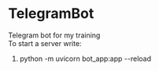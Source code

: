 # TelegramBot
Telegram bot for my training  
To start a server write:
1) python -m uvicorn bot_app:app --reload